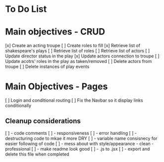 # To Do List

# Main objectives - CRUD
[x] Create an acting troupe
[ ] Create roles to fill
[x] Retrieve list of shakespeare's plays
[ ] Retrieve list of roles
[ ] Retrieve list of actors
[ ] Update director status in the play
[x] Update actors connection to troupe
[ ] Update acotrs' roles in the play as taken/removed
[ ] Delete actors from troupe
[ ] Delete instances of play events

# Main Objectives - Pages
[ ] Login and conditional routing
[ ] Fix the Navbar so it display links conditionally 

## Cleanup considerations
[ ] - code comments
[ ] - responsiveness
[ ] - error handling
[ ] - destructuring code to mkae it more DRY
[ ] - variable name consisnecy for easier following of code
[ ] - mess about with style/appearance - clean -professional
[ ] - make readme look good
[ ] - .js to .jsx
[ ] - export and delete this file when completed 

